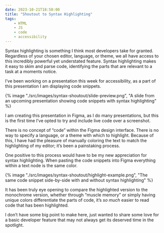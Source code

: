 ```yaml
---
date: 2023-10-21T18:50:00
title: "Shoutout to Syntax Highlighting"
tags: 
    - HTML
    - JS
    - code
    - accessibility
---
```


Syntax highlighting is something I think most developers take for granted. Regardless of your chosen editor, language, or theme, we all have access to this incredibly powerful yet understated feature. Syntax highlighting makes it easy to skim and parse code, identifying the parts that are relevant to a task at a moments notice.

I’ve been working on a presentation this week for accessibility, as a part of this presentation I am displaying code snippets.

{% image "./src/images/syntax-shoutout/slide-preview.png", "A slide from an upcoming presentation showing code snippets with syntax highlighting" %}

I am creating this presentation in Figma, as I do many presentations, but this is the first time I’ve opted to try and include live code over a screenshot.

There is no concept of “code” within the Figma design interface. There is no way to specify a language, or a theme with which to highlight. Because of this, I have had the pleasure of manually coloring the text to match the highlighting of my editor; it’s been a painstaking process.

One positive to this process would have to be my new appreciation for syntax highlighting. When pasting the code snippets into Figma everything within a text node is the same color.

{% image "./src/images/syntax-shoutout/highlight-example.png", "The same code snippet side-by-side with and without syntax highlighting" %}

It has been truly eye opening to compare the highlighted version to the monochrome version, whether through “muscle memory” or simply having unique colors differentiate the parts of code, it’s *so much* easier to read code that has been highlighted.

I don’t have some big point to make here, just wanted to share some love for a basic developer feature that may not always get its deserved time in the spotlight.